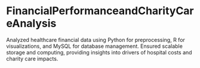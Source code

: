 # FinancialPerformanceandCharityCareAnalysis
Analyzed healthcare financial data using Python for preprocessing, R for visualizations, and MySQL for database management.
Ensured scalable storage and computing, providing insights into drivers of hospital costs and charity care impacts.
